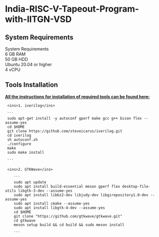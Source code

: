 # India-RISC-V-Tapeout-Program-with-IITGN-VSD
## System Requirements  
  
System Requirements  
6 GB RAM  
50 GB HDD  
Ubuntu 20.04 or higher  
4 vCPU  
  
## Tools Installation
<ins>**All the instructions for installation of required tools can be found here:**</ins>  

     <ins>1. iverilog</ins>  
     
     ```  
     sudo apt-get install -y autoconf gperf make gcc g++ bison flex --assume-yes  
     cd $HOME  
     git clone https://github.com/steveicarus/iverilog.git  
     cd iverilog  
     sh autoconf.sh  
     ./configure  
     make  
     sudo make install  
     
     ```  
     
     <ins>2. GTKWave</ins>  
     
        ```
        sudo apt update  
        sudo apt install build-essential meson gperf flex desktop-file-utils libgtk-3-dev --assume-yes  
        sudo apt install libbz2-dev libjudy-dev libgirepository1.0-dev --assume-yes  
        sudo apt install cmake --assume-yes  
        sudo apt install libgtk-4-dev --assume-yes  
        cd $HOME  
        git clone "https://github.com/gtkwave/gtkwave.git"  
        cd gtkwave  
        meson setup build && cd build && sudo meson install  

        ```
